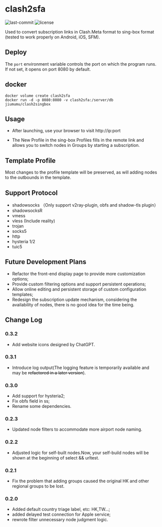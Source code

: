 # clash2sfa

![last-commit](https://img.shields.io/github/last-commit/MasakiMu319/clash2sfa?style=for-the-badge)
![license](https://img.shields.io/github/license/MasakiMu319/clash2sfa?style=for-the-badge)

Used to convert subscription links in Clash.Meta format to sing-box format (tested to work properly on Android, iOS, SFM).

## Deploy
The `port` environment variable controls the port on which the program runs. If not set, it opens on port 8080 by default.

## docker
```
docker volume create clash2sfa    
docker run -d -p 8080:8080 -v clash2sfa:/server/db jiumumu/clash2singbox
```
## Usage
- After launching, use your browser to visit http://ip:port

- The New Profile in the sing-box Profiles fills in the remote link and allows you to switch nodes in Groups by starting a subscription.

## Template Profile
Most changes to the profile template will be preserved, as will adding nodes to the outbounds in the template.

## Support Protocol
- shadowsocks （Only support v2ray-plugin, obfs and shadow-tls plugin）
- shadowsocksR
- vmess
- vless (Include reality)
- trojan
- socks5
- http
- hysteria 1/2
- tuic5

## Future Development Plans
- Refactor the front-end display page to provide more customization options; 
- Provide custom filtering options and support persistent operations; 
- Allow online editing and persistent storage of custom configuration templates; 
- Redesign the subscription update mechanism, considering the availability of nodes, there is no good idea for the time being.

## Change Log
### 0.3.2
- Add website icons designed by ChatGPT.
### 0.3.1
- Introduce log output(The logging feature is temporarily available and may be ~~refactored in a later version~~).
### 0.3.0
- Add support for hysteria2;
- Fix obfs field in ss;
- Rename some dependencies.
### 0.2.3
- Updated node filters to accommodate more airport node naming.
### 0.2.2
- Adjusted logic for self-built nodes.Now, your self-build nodes will be shown at the beginning of select && urltest. 
### 0.2.1
- Fix the problem that adding groups caused the original HK and other regional groups to be lost.
### 0.2.0
- Added default country triage label, etc: HK,TW...;
- added delayed test connection for Apple service;
- rewrote filter unnecessary node judgment logic.